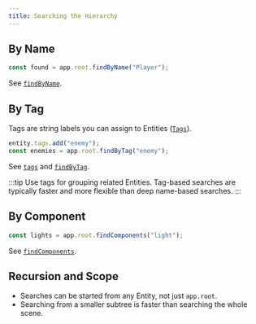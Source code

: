```yaml
---
title: Searching the Hierarchy
---
```


## By Name

```javascript
const found = app.root.findByName("Player");
```

See [`findByName`](https://api.playcanvas.com/engine/classes/GraphNode.html#findbyname).

## By Tag

Tags are string labels you can assign to Entities ([`Tags`](https://api.playcanvas.com/engine/classes/Tags.html)).

```javascript
entity.tags.add("enemy");
const enemies = app.root.findByTag("enemy");
```

See [`tags`](https://api.playcanvas.com/engine/classes/Entity.html#tags) and [`findByTag`](https://api.playcanvas.com/engine/classes/Entity.html#findbytag).

:::tip
Use tags for grouping related Entities. Tag-based searches are typically faster and more flexible than deep name-based searches.
:::

## By Component

```javascript
const lights = app.root.findComponents("light");
```

See [`findComponents`](https://api.playcanvas.com/engine/classes/Entity.html#findcomponents).

## Recursion and Scope

- Searches can be started from any Entity, not just `app.root`.
- Searching from a smaller subtree is faster than searching the whole scene.
